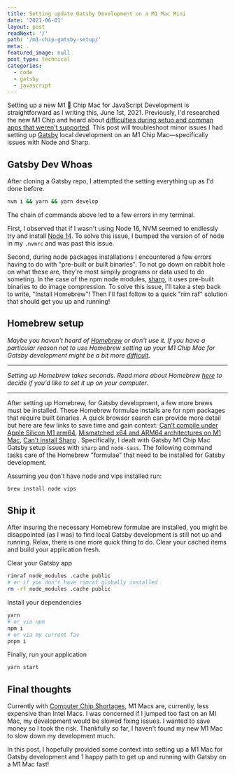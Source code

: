 ```yaml
---
title: Setting update Gatsby Development on a M1 Mac Mini 
date: '2021-06-01'
layout: post
readNext: '/'
path: '/m1-chip-gatsby-setup/'
meta: .
featured_image: null
post_type: technical
categories:
  - code
  - gatsby
  - javascript
---
```


Setting up a new M1  Chip Mac for JavaScript Development is straightforward as I writing this, June 1st, 2021.
Previously, I'd researched the new M1 Chip and heard about [difficulties during setup and comman apps that weren't supported](https://dev.to/alexandrudanpop/the-m1-mac-is-it-worth-it-for-devs-3fi5).
This post will troubleshoot minor issues I had setting up [Gatsby](https://www.gatsbyjs.com/) local development on an M1 Chip Mac—specifically issues with Node and Sharp. 

## Gatsby Dev Whoas

After cloning a Gatsby repo, I attempted the setting everything up as I'd done before. 

```sh
nvm i && yarn && yarn develop
```

The chain of commands above led to a few errors in my terminal. 

First, I observed that if I wasn't using Node 16, NVM seemed to endlessly try and install [Node 14](https://github.com/nvm-sh/nvm/issues/2350).
To solve this issue, I bumped the version of of node in my `.nvmrc` and was past this issue. 

Second, during node packages installations I encountered a few errors having to do with "pre-built or built binaries". To not go down on rabbit hole on what these are, they're most simpily programs or data used to do someting. In the case of the npm node modules, [sharp](https://www.npmjs.com/package/sharp), it uses pre-built binaries to do image compression. 
To solve this issue, I'll take a step back to write, "Install Homebrew"! Then I'll fast follow to a quick "rim raf" solution that should get you up and running!

## Homebrew setup

_Maybe you haven't heard of [Homebrew](https://brew.sh/) or don't use it. If you have a particular reason not to use Homebrew setting up your M1 Chip Mac for Gatsby development might be a bit more [difficult](https://github.com/lovell/sharp/issues/2460)._

---

_Setting up Homebrew takes seconds. Read more about Homebrew [here](https://brew.sh/) to decide if you'd like to set it up on your computer._

---

After setting up Homebrew, for Gatsby development, a few more brews must be installed. These Homebrew formulae installs are for npm packages that require built binaries. A quick browser search can provide more detail but here are few links to save time and gain context: [Can't compile under Apple Silicon M1 arm64](https://github.com/lovell/sharp/issues/2460), [Mismatched x64 and ARM64 architectures on M1 Mac](https://github.com/lovell/sharp/issues/2588), [Can't install Sharp](https://stackoverflow.com/questions/54409953/cant-install-sharp/56108335) . Specifically, I dealt with Gatsby M1 Chip Mac Gatsby setup issues with `sharp` and `node-sass`. The following command tasks care of the Homebrew "formulae" that need to be installed for Gatsby development. 

Assuming you don't have node and vips installed run:

```sh
brew install node vips
```

## Ship it

After insuring the necessary Homebrew formulae are installed, you might be disappointed (as I was) to find local Gatsby development is still not up and running. 
Relax, there is one more quick thing to do. Clear your cached items and build your application fresh. 

Clear your Gatsby app

```sh
rimraf node_modules .cache public
# or if you don't have rimraf globally installed
rm -rf node_modules .cache public
```

Install your dependencies

```sh
yarn
# or via npm
npm i
# or via my current fav
pnpm i
```

Finally, run your application

```sh
yarn start
```

## Final thoughts

Currently with [Computer Chip Shortages](https://www.theguardian.com/business/2021/mar/21/global-shortage-in-computer-chips-reaches-crisis-point), M1 Macs are, currently, less expensive than Intel Macs. I was concerned if I jumped too fast on an MI Mac, my development would be slowed fixing issues. I wanted to save money so I took the risk. Thankfully so far, I haven't found my new M1 Mac to slow down my development much. 

In this post, I hopefully provided some context into setting up a M1 Mac for Gatsby development and 1 happy path to get up and running with Gatsby on a M1 Mac fast!


